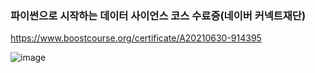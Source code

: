 ### 파이썬으로 시작하는 데이터 사이언스 코스 수료증(네이버 커넥트재단)
https://www.boostcourse.org/certificate/A20210630-914395

![image](https://user-images.githubusercontent.com/85555889/124728749-ccb63800-df4a-11eb-8db7-e65582eef251.png)
